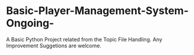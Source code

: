# Basic-Player-Management-System-Ongoing-

A Basic Python Project related from the Topic File Handling.
Any Improvement Suggetions are welcome.
